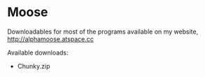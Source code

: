 # Moose
Downloadables for most of the programs available on my website, http://alphamoose.atspace.cc

Available downloads:
- Chunky.zip
